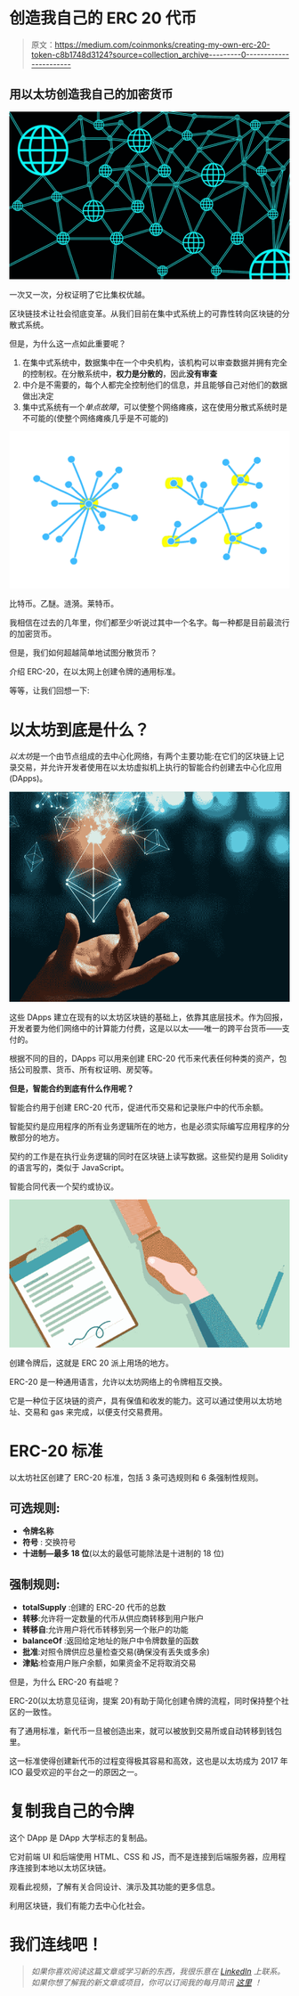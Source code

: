 # 创造我自己的 ERC 20 代币

> 原文：<https://medium.com/coinmonks/creating-my-own-erc-20-token-c8b1748d3124?source=collection_archive---------0----------------------->

## 用以太坊创造我自己的加密货币

![](img/99f70b4a1d24436bc04b23a88ef81342.png)

一次又一次，分权证明了它比集权优越。

区块链技术让社会彻底变革。从我们目前在集中式系统上的可靠性转向区块链的分散式系统。

但是，为什么这一点如此重要呢？

1.  在集中式系统中，数据集中在一个中央机构，该机构可以审查数据并拥有完全的控制权。在分散系统中，**权力是分散的**，因此**没有审查**
2.  中介是不需要的，每个人都完全控制他们的信息，并且能够自己对他们的数据做出决定
3.  集中式系统有一个*单点故障*，可以使整个网络瘫痪，这在使用分散式系统时是不可能的(使整个网络瘫痪几乎是不可能的)

![](img/6c2a0ac5f8de6bea8b2a2bc85983e3df.png)

比特币。乙醚。涟漪。莱特币。

我相信在过去的几年里，你们都至少听说过其中一个名字。每一种都是目前最流行的加密货币。

但是，我们如何超越简单地试图分散货币？

介绍 ERC-20，在以太网上创建令牌的通用标准。

等等，让我们回想一下:

# 以太坊到底是什么？

*以太坊*是一个由节点组成的去中心化网络，有两个主要功能:在它们的区块链上记录交易，并允许开发者使用在以太坊虚拟机上执行的智能合约创建去中心化应用(DApps)。

![](img/3b3ba69f1ee77fcec326bf774ecd9827.png)

这些 DApps 建立在现有的以太坊区块链的基础上，依靠其底层技术。作为回报，开发者要为他们网络中的计算能力付费，这是以以太——唯一的跨平台货币——支付的。

根据不同的目的，DApps 可以用来创建 ERC-20 代币来代表任何种类的资产，包括公司股票、货币、所有权证明、房契等。

**但是，智能合约到底有什么作用呢？**

智能合约用于创建 ERC-20 代币，促进代币交易和记录账户中的代币余额。

智能契约是应用程序的所有业务逻辑所在的地方，也是必须实际编写应用程序的分散部分的地方。

契约的工作是在执行业务逻辑的同时在区块链上读写数据。这些契约是用 Solidity 的语言写的，类似于 JavaScript。

智能合同代表一个契约或协议。

![](img/354f717de5d488afdaad5fd4aba85674.png)

创建令牌后，这就是 ERC 20 派上用场的地方。

ERC-20 是一种通用语言，允许以太坊网络上的令牌相互交换。

它是一种位于区块链的资产，具有保值和收发的能力。这可以通过使用以太坊地址、交易和 gas 来完成，以便支付交易费用。

# **ERC-20 标准**

以太坊社区创建了 ERC-20 标准，包括 3 条可选规则和 6 条强制性规则。

## **可选规则:**

*   **令牌名称**
*   **符号** : 交换符号
*   **十进制—最多 18 位**(以太的最低可能除法是十进制的 18 位)

## **强制规则:**

*   **totalSupply** :创建的 ERC-20 代币的总数
*   **转移**:允许将一定数量的代币从供应商转移到用户账户
*   **转移自**:允许用户将代币转移到另一个账户的功能
*   **balanceOf** :返回给定地址的账户中令牌数量的函数
*   **批准**:对照令牌供应总量检查交易(确保没有丢失或多余)
*   **津贴**:检查用户账户余额，如果资金不足将取消交易

但是，为什么 ERC-20 有益呢？

ERC-20(以太坊意见征询，提案 20)有助于简化创建令牌的流程，同时保持整个社区的一致性。

有了通用标准，新代币一旦被创造出来，就可以被放到交易所或自动转移到钱包里。

这一标准使得创建新代币的过程变得极其容易和高效，这也是以太坊成为 2017 年 ICO 最受欢迎的平台之一的原因之一。

# **复制我自己的令牌**

这个 DApp 是 DApp 大学标志的复制品。

它对前端 UI 和后端使用 HTML、CSS 和 JS，而不是连接到后端服务器，应用程序连接到本地以太坊区块链。

观看此视频，了解有关合同设计、演示及其功能的更多信息。

利用区块链，我们有能力去中心化社会。

# 我们连线吧！

> *如果你喜欢阅读这篇文章或学习新的东西，我很乐意在* [*LinkedIn*](https://www.linkedin.com/in/manroop-kalsi/) *上联系。如果你想了解我的新文章或项目，你可以订阅我的每月简讯* [*这里*](https://landing.mailerlite.com/webforms/landing/l4f5k1) *！*
